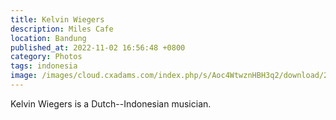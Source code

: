 ```yaml
---
title: Kelvin Wiegers
description: Miles Cafe
location: Bandung
published_at: 2022-11-02 16:56:48 +0800
category: Photos
tags: indonesia
image: /images/cloud.cxadams.com/index.php/s/Aoc4WtwznHBH3q2/download/20190914-2255_Bandung_Miles_L1008316-0.jpg
---
```


Kelvin Wiegers is a Dutch--Indonesian musician.
